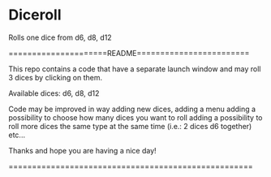 # Diceroll
Rolls one dice from d6, d8, d12

=====================README========================

This repo contains a code that have a separate launch window
and may roll 3 dices by clicking on them.

Available dices: 
d6, d8, d12

Code may be improved in way adding new dices,
adding a menu
adding a possibility to choose how many dices you want to roll
adding a possibility to roll more dices the same type at the same time (i.e.: 2 dices d6 together)
etc...

Thanks and hope you are having a nice day!

====================================================
